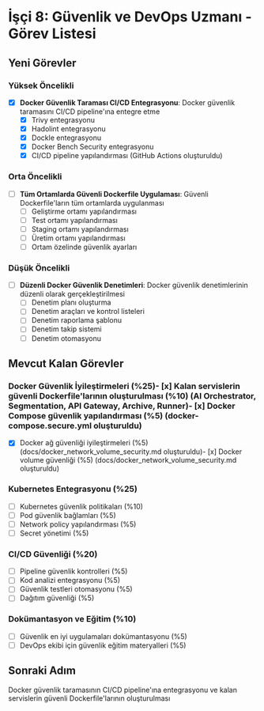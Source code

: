 # İşçi 8: Güvenlik ve DevOps Uzmanı - Görev Listesi

## Yeni Görevler
### Yüksek Öncelikli
- [x] **Docker Güvenlik Taraması CI/CD Entegrasyonu**: Docker güvenlik taramasını CI/CD pipeline'ına entegre etme
  - [x] Trivy entegrasyonu
  - [x] Hadolint entegrasyonu
  - [x] Dockle entegrasyonu
  - [x] Docker Bench Security entegrasyonu
  - [x] CI/CD pipeline yapılandırması (GitHub Actions oluşturuldu)

### Orta Öncelikli
- [ ] **Tüm Ortamlarda Güvenli Dockerfile Uygulaması**: Güvenli Dockerfile'ların tüm ortamlarda uygulanması
  - [ ] Geliştirme ortamı yapılandırması
  - [ ] Test ortamı yapılandırması
  - [ ] Staging ortamı yapılandırması
  - [ ] Üretim ortamı yapılandırması
  - [ ] Ortam özelinde güvenlik ayarları

### Düşük Öncelikli
- [ ] **Düzenli Docker Güvenlik Denetimleri**: Docker güvenlik denetimlerinin düzenli olarak gerçekleştirilmesi
  - [ ] Denetim planı oluşturma
  - [ ] Denetim araçları ve kontrol listeleri
  - [ ] Denetim raporlama şablonu
  - [ ] Denetim takip sistemi
  - [ ] Denetim otomasyonu

## Mevcut Kalan Görevler
### Docker Güvenlik İyileştirmeleri (%25)- [x] Kalan servislerin güvenli Dockerfile'larının oluşturulması (%10) (AI Orchestrator, Segmentation, API Gateway, Archive, Runner)- [x] Docker Compose güvenlik yapılandırması (%5) (docker-compose.secure.yml oluşturuldu)
- [x] Docker ağ güvenliği iyileştirmeleri (%5) (docs/docker_network_volume_security.md oluşturuldu)- [x] Docker volume güvenliği (%5) (docs/docker_network_volume_security.md oluşturuldu)
### Kubernetes Entegrasyonu (%25)
- [ ] Kubernetes güvenlik politikaları (%10)
- [ ] Pod güvenlik bağlamları (%5)
- [ ] Network policy yapılandırması (%5)
- [ ] Secret yönetimi (%5)

### CI/CD Güvenliği (%20)
- [ ] Pipeline güvenlik kontrolleri (%5)
- [ ] Kod analizi entegrasyonu (%5)
- [ ] Güvenlik testleri otomasyonu (%5)
- [ ] Dağıtım güvenliği (%5)

### Dokümantasyon ve Eğitim (%10)
- [ ] Güvenlik en iyi uygulamaları dokümantasyonu (%5)
- [ ] DevOps ekibi için güvenlik eğitim materyalleri (%5)

## Sonraki Adım
Docker güvenlik taramasının CI/CD pipeline'ına entegrasyonu ve kalan servislerin güvenli Dockerfile'larının oluşturulması
